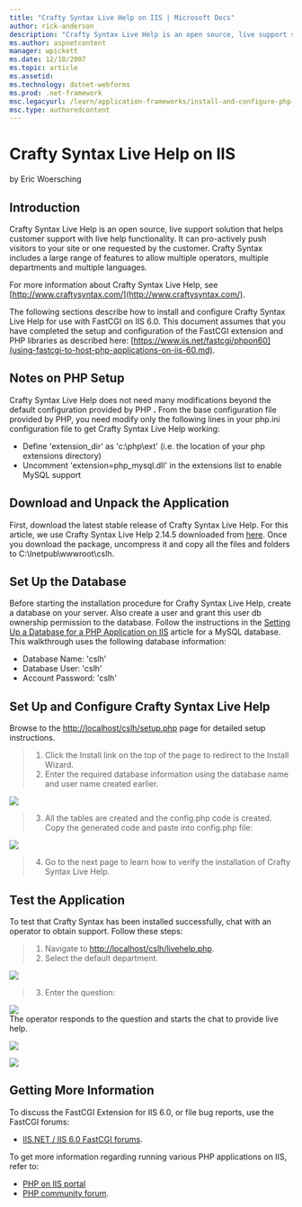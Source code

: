 ```yaml
---
title: "Crafty Syntax Live Help on IIS | Microsoft Docs"
author: rick-anderson
description: "Crafty Syntax Live Help is an open source, live support solution that helps customer support with live help functionality. It can pro-actively push visitors..."
ms.author: aspnetcontent
manager: wpickett
ms.date: 12/18/2007
ms.topic: article
ms.assetid: 
ms.technology: dotnet-webforms
ms.prod: .net-framework
msc.legacyurl: /learn/application-frameworks/install-and-configure-php-applications-on-iis/crafty-syntax-live-help-on-iis
msc.type: authoredcontent
---
```

Crafty Syntax Live Help on IIS
====================
by Eric Woersching

## Introduction

Crafty Syntax Live Help is an open source, live support solution that helps customer support with live help functionality. It can pro-actively push visitors to your site or one requested by the customer. Crafty Syntax includes a large range of features to allow multiple operators, multiple departments and multiple languages.

For more information about Crafty Syntax Live Help, see [http://www.craftysyntax.com/](http://www.craftysyntax.com/).

The following sections describe how to install and configure Crafty Syntax Live Help for use with FastCGI on IIS 6.0. This document assumes that you have completed the setup and configuration of the FastCGI extension and PHP libraries as described here: [https://www.iis.net/fastcgi/phpon60](using-fastcgi-to-host-php-applications-on-iis-60.md).

## Notes on PHP Setup

Crafty Syntax Live Help does not need many modifications beyond the default configuration provided by PHP **.** From the base configuration file provided by PHP, you need modify only the following lines in your php.ini configuration file to get Crafty Syntax Live Help working:

- Define 'extension\_dir' as 'c:\php\ext' (i.e. the location of your php extensions directory)
- Uncomment 'extension=php\_mysql.dll' in the extensions list to enable MySQL support

## Download and Unpack the Application

First, download the latest stable release of Crafty Syntax Live Help. For this article, we use Crafty Syntax Live Help 2.14.5 downloaded from [here](http://www.craftysyntax.com/installation.php). Once you download the package, uncompress it and copy all the files and folders to C:\Inetpub\wwwroot\cslh.

## Set Up the Database

Before starting the installation procedure for Crafty Syntax Live Help, create a database on your server. Also create a user and grant this user db ownership permission to the database. Follow the instructions in the [Setting Up a Database for a PHP Application on IIS](../install-and-configure-php-on-iis/setting-up-a-database-for-a-php-application-on-iis.md) article for a MySQL database. This walkthrough uses the following database information:

- Database Name: 'cslh'
- Database User: 'cslh'
- Account Password: 'cslh'

## Set Up and Configure Crafty Syntax Live Help

Browse to the [http://localhost/cslh/setup.php](http://localhost/cslh/setup.php) page for detailed setup instructions.

> 1. Click the Install link on the top of the page to redirect to the Install Wizard.   
> 2. Enter the required database information using the database name and user name created earlier.


[![](crafty-syntax-live-help-on-iis/_static/image2.png)](crafty-syntax-live-help-on-iis/_static/image1.png)

> 3. All the tables are created and the config.php code is created. Copy the generated code and paste into config.php file:


[![](crafty-syntax-live-help-on-iis/_static/image4.png)](crafty-syntax-live-help-on-iis/_static/image3.png)

> 4. Go to the next page to learn how to verify the installation of Crafty Syntax Live Help.


## Test the Application

To test that Crafty Syntax has been installed successfully, chat with an operator to obtain support. Follow these steps:

> 1. Navigate to [http://localhost/cslh/livehelp.php](http://localhost/cslh/livehelp.php).   
> 2. Select the default department.


[![](crafty-syntax-live-help-on-iis/_static/image6.png)](crafty-syntax-live-help-on-iis/_static/image5.png)  

> 3. Enter the question:


[![](crafty-syntax-live-help-on-iis/_static/image8.png)](crafty-syntax-live-help-on-iis/_static/image7.png)   
The operator responds to the question and starts the chat to provide live help.

[![](crafty-syntax-live-help-on-iis/_static/image10.png)](crafty-syntax-live-help-on-iis/_static/image9.png)

[![](crafty-syntax-live-help-on-iis/_static/image12.png)](crafty-syntax-live-help-on-iis/_static/image11.png)

## Getting More Information

To discuss the FastCGI Extension for IIS 6.0, or file bug reports, use the FastCGI forums:

- [IIS.NET / IIS 6.0 FastCGI forums](https://forums.iis.net/1103.aspx).

To get more information regarding running various PHP applications on IIS, refer to:

- [PHP on IIS portal](https://php.iis.net/)
- [PHP community forum](https://forums.iis.net/1102.aspx).